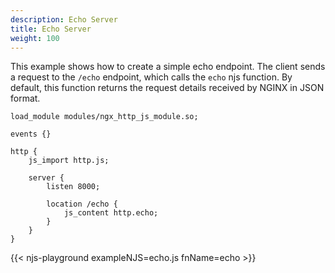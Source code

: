 ```yaml
---
description: Echo Server
title: Echo Server
weight: 100
---
```


This example shows how to create a simple echo endpoint. The client sends a request to the `/echo` endpoint, which calls the `echo` njs function. By default, this function returns the request details received by NGINX in JSON format.

```nginx
load_module modules/ngx_http_js_module.so;

events {}

http {
    js_import http.js;

    server {
        listen 8000;

        location /echo {
            js_content http.echo;
        }
    }
}
```


{{< njs-playground exampleNJS=echo.js fnName=echo >}}